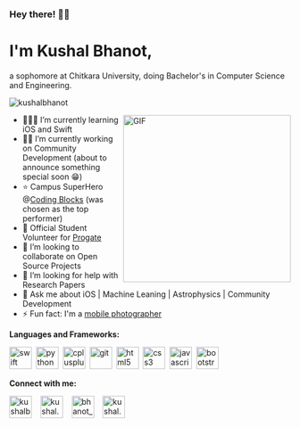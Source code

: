 ### Hey there! 👋🏻

# I'm Kushal Bhanot,
a sophomore at Chitkara University, doing Bachelor's in Computer Science and Engineering.

<p align="left"> <img src="https://komarev.com/ghpvc/?username=kushalbhanot" alt="kushalbhanot" /> </p>

<img align="right" alt="GIF" src="https://64.media.tumblr.com/0f7bb48e684d9374e8d31d7732b306a0/tumblr_mzn7lfB8c21qkek80o1_500.gifv" width="300" height="300" />

- 👨🏻‍💻 I’m currently learning iOS and Swift 
- 🤝🏻 I’m currently working on Community Development (about to announce something special soon 😁)
- ⭐ Campus SuperHero @[Coding Blocks](https://codingblocks.com/) (was chosen as the top performer)
- 🌱 Official Student Volunteer for [Progate](https://progate.com/about/vision)
- 👀 I’m looking to collaborate on Open Source Projects
- 🤔 I’m looking for help with Research Papers
- 💬 Ask me about iOS | Machine Leaning | Astrophysics | Community Development
- ⚡ Fun fact: I'm a [mobile photographer](https://instagram.com/kushal.bhanot/) 

<!--<a href="https://www.linkedin.com/in/kushal-bhanot-5495aa88/">
  <img src="https://img.shields.io/badge/Linkedin-Kushal%20Bhanot-blue?style=for-the-badge&logo=linkedin">
</a>-->

<!--<img src="https://konpa.github.io/devicon/devicon.git/icons/swift/swift-original-wordmark.svg" alt="swift" width="40" height="40"/>-->
**Languages and Frameworks:**
<p align="left">
  <img src="https://konpa.github.io/devicon/devicon.git/icons/swift/swift-original.svg" alt="swift" width="40" height="40"/>&nbsp; <img src="https://konpa.github.io/devicon/devicon.git/icons/python/python-original.svg" alt="python" width="40" height="40"/>&nbsp; <img src="https://konpa.github.io/devicon/devicon.git/icons/cplusplus/cplusplus-original.svg" alt="cplusplus" width="40" height="40"/>&nbsp; <img src="https://konpa.github.io/devicon/devicon.git/icons/git/git-original.svg" alt="git" width="40" height="40" />&nbsp; <img src="https://konpa.github.io/devicon/devicon.git/icons/html5/html5-original-wordmark.svg" alt="html5" width="40" height="40"/>&nbsp; <img src="https://konpa.github.io/devicon/devicon.git/icons/css3/css3-original-wordmark.svg" alt="css3" width="40" height="40"/>&nbsp; <img src="https://konpa.github.io/devicon/devicon.git/icons/javascript/javascript-original.svg" alt="javascript" width="40" height="40"/>&nbsp; <img src="https://konpa.github.io/devicon/devicon.git/icons/bootstrap/bootstrap-plain.svg" alt="bootstrap" width="40" height="40"/> 
  </p>

**Connect with me:**
<p align="left">
  <a href="https://linkedin.com/in/kushalbhanot" target="blank"><img align="center" src="https://cdn.jsdelivr.net/npm/simple-icons@3.0.1/icons/linkedin.svg" alt="kushalbhanot" height="40" width="40" /></a> &nbsp;&nbsp;
  <a href="https://instagram.com/kushal.bhanot" target="blank"><img align="center" src="https://cdn.jsdelivr.net/npm/simple-icons@3.0.1/icons/instagram.svg" alt="kushal.bhanot" height="40" width="40" /></a> &nbsp;&nbsp;
<a href="https://twitter.com/bhanot_kushal" target="blank"><img align="center" src="https://cdn.jsdelivr.net/npm/simple-icons@3.0.1/icons/twitter.svg" alt="bhanot_kushal" height="40" width="40" /></a> &nbsp;&nbsp;
<a href="https://fb.com/kushal.bhanot.98" target="blank"><img align="center" src="https://cdn.jsdelivr.net/npm/simple-icons@3.0.1/icons/facebook.svg" alt="kushal.bhanot.98" height="40" width="40" /></a>
</p>
 
<!-- <br>
<img src="https://github-readme-stats.vercel.app/api?username=KushalBhanot&&show_icons=true&title_color=08fdd8&icon_color=bb2acf&text_color=ffffff&bg_color=242424" width="100%"/> -->
